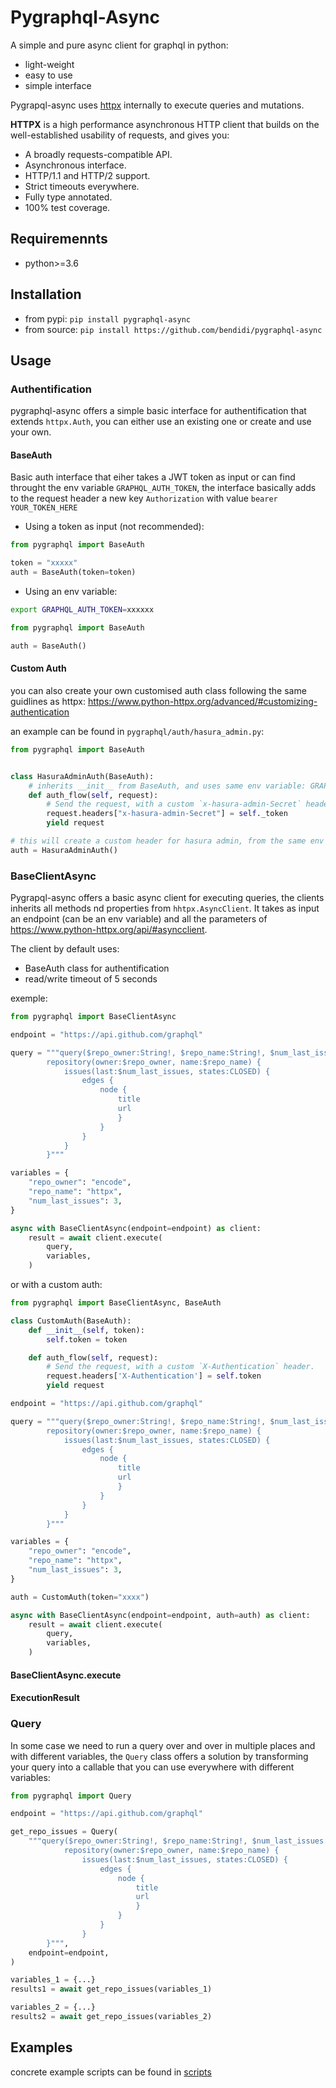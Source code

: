 # Pygraphql-Async

A simple and pure async client for graphql in python:

- light-weight
- easy to use
- simple interface

Pygrapql-async uses [httpx](https://www.python-httpx.org/) internally to execute queries and mutations.

**HTTPX** is a high performance asynchronous HTTP client that builds on the well-established usability of requests, and gives you:

- A broadly requests-compatible API.
- Asynchronous interface.
- HTTP/1.1 and HTTP/2 support.
- Strict timeouts everywhere.
- Fully type annotated.
- 100% test coverage.

## Requiremennts

- python>=3.6

## Installation

- from pypi: `pip install pygraphql-async`
- from source: `pip install https://github.com/bendidi/pygraphql-async`

## Usage

### Authentification

pygraphql-async offers a simple basic interface for authentification that extends `httpx.Auth`, you can either use an existing one or create and use your own.

#### BaseAuth

Basic auth interface that eiher takes a JWT token as input or can find throught the env variable `GRAPHQL_AUTH_TOKEN`, the interface basically adds to the request header a new key `Authorization` with value `bearer YOUR_TOKEN_HERE`

- Using a token as input (not recommended):

```py
from pygraphql import BaseAuth

token = "xxxxx"
auth = BaseAuth(token=token)
```

- Using an env variable:

```sh
export GRAPHQL_AUTH_TOKEN=xxxxxx
```

```py
from pygraphql import BaseAuth

auth = BaseAuth()
```

#### Custom Auth

you can also create your own customised auth class following the same guidlines as httpx: https://www.python-httpx.org/advanced/#customizing-authentication

an example can be found in `pygraphql/auth/hasura_admin.py`:

```py
from pygraphql import BaseAuth


class HasuraAdminAuth(BaseAuth):
    # inherits __init__ from BaseAuth, and uses same env variable: GRAPHQL_AUTH_TOKEN
    def auth_flow(self, request):
        # Send the request, with a custom `x-hasura-admin-Secret` header.
        request.headers["x-hasura-admin-Secret"] = self._token
        yield request

# this will create a custom header for hasura admin, from the same env var GRAPHQL_AUTH_TOKEN
auth = HasuraAdminAuth()
```

### BaseClientAsync

Pygrapql-async offers a basic async client for executing queries, the clients inherits all methods nd properties from `hhtpx.AsyncClient`. It takes as input an endpoint (can be an env variable) and all the parameters of https://www.python-httpx.org/api/#asyncclient.

The client by default uses:

- BaseAuth class for authentification
- read/write timeout of 5 seconds

exemple:

```py
from pygraphql import BaseClientAsync

endpoint = "https://api.github.com/graphql"

query = """query($repo_owner:String!, $repo_name:String!, $num_last_issues: Int!) {
        repository(owner:$repo_owner, name:$repo_name) {
            issues(last:$num_last_issues, states:CLOSED) {
                edges {
                    node {
                        title
                        url
                        }
                    }
                }
            }
        }"""

variables = {
    "repo_owner": "encode",
    "repo_name": "httpx",
    "num_last_issues": 3,
}

async with BaseClientAsync(endpoint=endpoint) as client:
    result = await client.execute(
        query,
        variables,
    )
```

or with a custom auth:

```py
from pygraphql import BaseClientAsync, BaseAuth

class CustomAuth(BaseAuth):
    def __init__(self, token):
        self.token = token

    def auth_flow(self, request):
        # Send the request, with a custom `X-Authentication` header.
        request.headers['X-Authentication'] = self.token
        yield request

endpoint = "https://api.github.com/graphql"

query = """query($repo_owner:String!, $repo_name:String!, $num_last_issues: Int!) {
        repository(owner:$repo_owner, name:$repo_name) {
            issues(last:$num_last_issues, states:CLOSED) {
                edges {
                    node {
                        title
                        url
                        }
                    }
                }
            }
        }"""

variables = {
    "repo_owner": "encode",
    "repo_name": "httpx",
    "num_last_issues": 3,
}

auth = CustomAuth(token="xxxx")

async with BaseClientAsync(endpoint=endpoint, auth=auth) as client:
    result = await client.execute(
        query,
        variables,
    )
```

#### BaseClientAsync.execute

#### ExecutionResult

### Query

In some case we need to run a query over and over in multiple places and with different variables, the `Query` class offers a solution by transforming your query into a callable that you can use everywhere with different variables:

```py
from pygraphql import Query

endpoint = "https://api.github.com/graphql"

get_repo_issues = Query(
    """query($repo_owner:String!, $repo_name:String!, $num_last_issues: Int!) {
            repository(owner:$repo_owner, name:$repo_name) {
                issues(last:$num_last_issues, states:CLOSED) {
                    edges {
                        node {
                            title
                            url
                            }
                        }
                    }
                }
        }""",
    endpoint=endpoint,
)

variables_1 = {...}
results1 = await get_repo_issues(variables_1)

variables_2 = {...}
results2 = await get_repo_issues(variables_2)
```

## Examples

concrete example scripts can be found in [scripts](./scripts)
